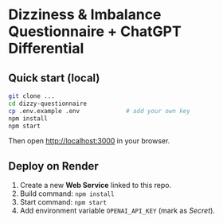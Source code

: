 # Dizziness & Imbalance Questionnaire + ChatGPT Differential

## Quick start (local)

```bash
git clone ...
cd dizzy-questionnaire
cp .env.example .env             # add your own key
npm install
npm start
```

Then open <http://localhost:3000> in your browser.

## Deploy on Render

1. Create a new **Web Service** linked to this repo.
2. Build command: `npm install`
3. Start command: `npm start`
4. Add environment variable `OPENAI_API_KEY` (mark as *Secret*).

